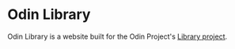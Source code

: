 # Odin Library

Odin Library is a website built for the Odin Project's [Library project](https://www.theodinproject.com/lessons/node-path-javascript-library).